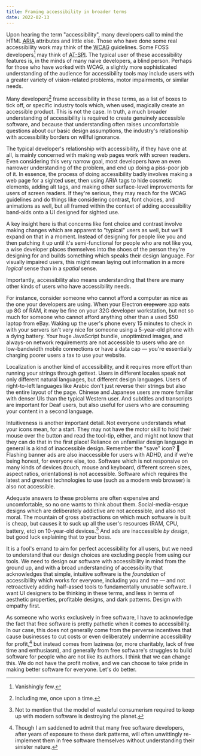 ```yaml
---
title: Framing accessibility in broader terms
date: 2022-02-13
---
```


Upon hearing the term "accessibility", many developers call to mind the HTML
<abbr title="Accessible Rich Internet Applications">ARIA</abbr> attributes and
little else. Those who have done some real accessibility work may think of the
<abbr title="Web Content Accessibility Guidelines">WCAG</abbr> guidelines. Some
FOSS developers[^1] may think of <abbr title="Assistive Technology Service
Provider Interface">AT-SPI</abbr>. The typical user of these accessibility
features is, in the minds of many naive developers, a blind person. Perhaps for
those who have worked with WCAG, a slightly more sophisticated understanding of
the audience for accessibility tools may include users with a greater variety of
vision-related problems, motor impairments, or similar needs.

[^1]: Vanishingly few.

Many developers[^2] frame accessibility in these terms, as a list of boxes to
tick off, or specific industry tools which, when used, magically create an
accessible product. This is not the case. In truth, a much broader understanding
of accessibility is required to create genuinely accessible software, and
because that understanding often raises uncomfortable questions about our basic
design assumptions, the industry's relationship with accessibility borders on
willful ignorance.

[^2]: Including me, once upon a time.

The typical developer's relationship with accessibility, if they have one at
all, is mainly concerned with making web pages work with screen readers. Even
considering this very narrow goal, most developers have an even narrower
understanding of the problem, and end up doing a piss-poor job of it. In
essence, the process of doing accessibility badly involves making a web page for
a sighted user, then using ARIA tags to hide cosmetic elements, adding alt tags,
and making other surface-level improvements for users of screen readers. If
they're serious, they may reach for the WCAG guidelines and do things like
considering contrast, font choices, and animations as well, but all framed
within the context of adding accessibility band-aids onto a UI designed for
sighted use.

A key insight here is that concerns like font choice and contrast involve making
changes which are apparent to "typical" users as well, but we'll expand on that
in a moment. Instead of designing for people like you and then patching it up
until it's semi-functional for people who are not like you, a wise developer
places themselves into the shoes of the person they're designing for and builds
something which speaks their design language. For visually impaired users, this
might mean laying out information in a more *logical* sense than in a *spatial*
sense.

Importantly, accessibility also means understanding that there are many other
kinds of users who have accessibility needs.

For instance, consider someone who cannot afford a computer as nice as the one
your developers are using. When your Electron <s>crapware</s> app eats up 8G of
RAM, it may be fine on your 32G developer workstation, but not so much for
someone who cannot afford anything other than a used $50 laptop from eBay.
Waking up the user's phone every 15 minutes to check in with your servers isn't
very nice for someone using a 5-year-old phone with a dying battery. Your huge
JavaScript bundle, unoptimized images, and always-on network requirements are
not accessible to users who are on low-bandwidth mobile connections or have a
data cap&nbsp;&mdash; you're essentially charging poorer users a tax to use your
website.

Localization is another kind of accessibility, and it requires more effort than
running your strings through gettext. Users in different locales speak not only
different natural languages, but different design languages. Users of
right-to-left languages like Arabic don't just reverse their strings but also
the entire layout of the page. Chinese and Japanese users are more familiar with
denser UIs than the typical Western user. And subtitles and transcripts are
important for Deaf users, but also useful for users who are consuming your
content in a second language.

Intuitiveness is another important detail. Not everyone understands what your
icons mean, for a start. They may not have the motor skill to hold their mouse
over the button and read the tool-tip, either, and might not know that they can
do that in the first place! Reliance on unfamiliar design language in general is
a kind of inaccessible design. Remember the "save" icon? 💾 Flashing banner ads
are also inaccessible for users with ADHD, and if we're being honest, for
everyone else, too. Software which is not responsive on many kinds of devices
(touch, mouse and keyboard, different screen sizes, aspect ratios, orientations)
is not accessible. Software which requires the latest and greatest technologies
to use (such as a modern web browser) is also not accessible.

Adequate answers to these problems are often expensive and uncomfortable, so no
one wants to think about them. Social-media-esque designs which are deliberately
addictive are not accessible, and also not moral. The mountain of gross
abstractions on which much software is built is cheap, but causes it to suck up
all the user's resources (RAM, CPU, battery, etc) on 10-year-old
devices.[^climate] And ads are inaccessible *by design*, but good luck
explaining that to your boss.

[^climate]: Not to mention that the model of wasteful consumerism required to
  keep up with modern software is destroying the planet.

It is a fool's errand to aim for perfect accessibility for all users, but we
need to understand that our design choices are excluding people from using our
tools. We need to design our software with accessibility in mind from the ground
up, and with a broad understanding of accessibility that acknowledges that
simple, intuitive software is the *foundation* of accessibility which works for
everyone, including you and me &mdash; and not retroactively adding half-assed
tools to fundamentally unusable software. I want UI designers to be thinking in
these terms, and less in terms of aesthetic properties, profitable designs, and
dark patterns. Design with empathy first.

As someone who works exclusively in free software, I have to acknowledge the
fact that free software is pretty pathetic when it comes to accessibility. In
our case, this does not generally come from the perverse incentives that cause
businesses to cut costs or even deliberately undermine accessibility for
profit,[^4] but instead comes from laziness (or, more charitably, lack of free
time and enthusiasm), and generally from free software's struggles to build
software for people who are not like its authors. I think that we can change
this. We do not have the profit motive, and we can choose to take pride in
making better software for everyone. Let's do better.

[^4]: Though I am saddened to admit that many free software developers, after
  years of exposure to these dark patterns, will often unwittingly re-implement
  them in free software themselves without understanding their sinister nature.
